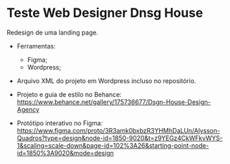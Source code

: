 # Teste Web Designer Dnsg House

Redesign de uma landing page.

- Ferramentas:
  - Figma;
  - Wordpress;
  
- Arquivo XML do projeto em Wordpress incluso no repositório.
- Projeto e guia de estilo no Behance: https://www.behance.net/gallery/175736677/Dsgn-House-Design-Agency
- Protótipo interativo no Figma: https://www.figma.com/proto/3R3amk0bxbzR3YHMhDaLUn/Alysson-Quadros?type=design&node-id=1850-9020&t=z9YEGz4CkWFkvWYS-1&scaling=scale-down&page-id=102%3A26&starting-point-node-id=1850%3A9020&mode=design
